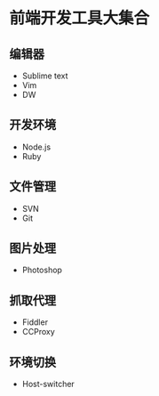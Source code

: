 # 前端开发工具大集合

## 编辑器
* Sublime text
* Vim
* DW

## 开发环境
*  Node.js
* Ruby

## 文件管理
*  SVN
* Git

## 图片处理
* Photoshop

## 抓取代理
* Fiddler
* CCProxy

## 环境切换
* Host-switcher
